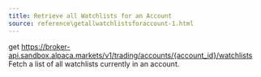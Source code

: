 ```yaml
---
title: Retrieve all Watchlists for an Account
source: reference\getallwatchlistsforaccount-1.html
---
```


get https://broker-api.sandbox.alpaca.markets/v1/trading/accounts/{account_id}/watchlists
Fetch a list of all watchlists currently in an account.
